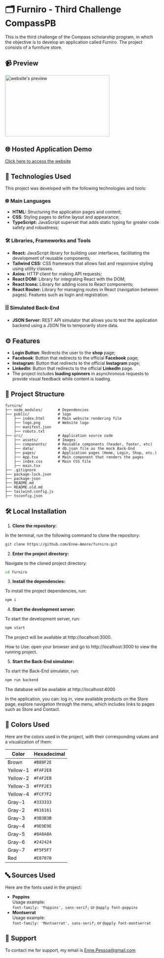 # 🗂️ Furniro - Third Challenge CompassPB

 This is the third challenge of the Compass scholarship program, in which the objective is to develop an application called Furniro. The project consists of a furniture store.

## 📹 Preview

 <img src="src/assets/preview.gif" alt="website's preview" width="340" height="200">


## 🌐 Hosted Application Demo

 [Click here to access the website](https://main.d2hwjgjfr6ta1n.amplifyapp.com/)


## 🚀 Technologies Used

 This project was developed with the following technologies and tools:


### 🌐 Main Languages

 - **HTML:** Structuring the application pages and content;
 - **CSS**: Styling pages to define layout and appearance;
 - **TypeScript:** JavaScript superset that adds static typing for greater code safety and robustness;


### 🛠️ Libraries, Frameworks and Tools

 - **React:** JavaScript library for building user interfaces, facilitating the development of reusable components;
 - **Tailwind CSS:** CSS framework that allows fast and responsive styling using utility classes.
 - **Axios:** HTTP client for making API requests;
 - **React DOM:** Library for integrating React with the DOM;
 - **React Icons:** Library for adding icons to React components;
 - **React Router:** Library for managing routes in React (navigation between pages). Features such as login and registration.


### 🗄️ Simulated Back-End

 - **JSON Server:** REST API simulator that allows you to test the application backend using a JSON file to temporarily store data.


## ⚙️ Features

 - **Login Button**: Redirects the user to the **shop** page;
 - **Facebook**: Button that redirects to the official **Facebook** page;
 - **Instagram**: Button that redirects to the official **Instagram** page;
 - **LinkedIn**: Button that redirects to the official **LinkedIn** page.
 - The project includes **loading spinners** in asynchronous requests to provide visual feedback while content is loading.


## 📂 Project Structure

 ```plaintext
 furniro/
 ├── node_modules/       # Dependencies
 ├── public/             # logo
 │   ├── index.html      # Main website rendering file
 │   ├── logo.png        # Website logo
 │   ├── manifest.json      
 │   ├── robots.txt  
 ├── src/                # Application source code
 │   ├── assets/         # Images
 │   ├── components/     # Reusable components (header, footer, etc)
 │   ├── data/           # db.json file as the mock Back-End
 │   ├── pages/          # Application pages (Home, Login, Shop, etc.)
 │   ├── App.tsx         # Main component that renders the pages
 │   ├── index.css       # Main CSS file
 |   ├── main.tsx
 ├── .gitignore
 ├── package-lock.json
 ├── package-json
 ├── README.md
 ├── README.old.md
 ├── tailwind.config.js 
 ├── tsconfig.json
 ```


## 🛠️ Local Installation

 1. **Clone the repository:**
 
 In the terminal, run the following command to clone the repository:
 
 ```bash
 git clone https://github.com/Enne-Amore/furniro.git
 ```
 
 2. **Enter the project directory:**
 
 Navigate to the cloned project directory:
 
 ```bash
 cd furniro
 ```
 
 3. **Install the dependencies:**
 
 To install the project dependencies, run:
 
 ```bash
 npm i
 ```
 
 4. **Start the development server:**
 
 To start the development server, run:
 
 ```bash
 npm start
 ```
 
 The project will be available at http://localhost:3000.
 
 How to Use: open your browser and go to http://localhost:3000 to view the running project.
 
 5. **Start the Back-End simulator:**
 
 To start the Back-End simulator, run:
 
 ```bash
 npm run backend
 ```
 
 The database will be available at http://localhost:4000
 
 In the application, you can: log in, view available products on the Store page, explore navigation through the menu, which includes links to pages such as Store and Contact.


## 🎨 Colors Used

 Here are the colors used in the project, with their corresponding values ​​and a visualization of them:
 
 | Color    | Hexadecimal |
 | -------- |-------------|
 | Brown    | `#B88F2E`   |
 | Yellow-1 | `#FAF2E8`   |
 | Yellow-2 | `#FAF2EB`   |
 | Yellow-3 | `#FFF2E3`   |
 | Yellow-4 | `#FCF7F2`   |
 | Gray-1   | `#333333`   |
 | Gray-2   | `#616161`   |
 | Gray-3   | `#3B3B3B`   |
 | Gray-4   | `#9E9E9E`   |
 | Gray-5   | `#8A8A8A`   |
 | Gray-6   | `#242424`   |
 | Gray-7   | `#F5F5F7`   |
 | Red      | `#E87070`   |


## 🔤 Sources Used

 Here are the fonts used in the project:
 
 - **Poppins**  
   Usage example:  
   `font-family: 'Poppins', sans-serif;` or 
   `@apply font-poppins`
 - **Montserrat**  
   Usage example:   
   `font-family: 'Montserrat', sans-serif;` or 
   `@apply font-montserrat`


## 🔧 Support

 To contact me for support, my email is [Enne.Pessoa@gmail.com](mailto:Enne.Pessoa@gmail.com)

